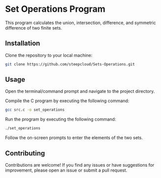 # Set Operations Program

This program calculates the union, intersection, difference, and symmetric difference of two finite sets.

## Installation

Clone the repository to your local machine:

```bash
git clone https://github.com/steepcloud/Sets-Operations.git
```

## Usage

Open the terminal/command prompt and navigate to the project directory.

Compile the C program by executing the following command:

```bash
gcc src.c -o set_operations
```

Run the program by executing the following command:
```bash
./set_operations
```

Follow the on-screen prompts to enter the elements of the two sets.

## Contributing

Contributions are welcome! If you find any issues or have suggestions for improvement, please open an issue or submit a pull request.
